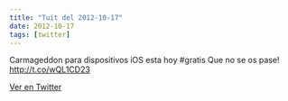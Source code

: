```yaml
---
title: "Tuit del 2012-10-17"
date: 2012-10-17
tags: [twitter]
---
```


Carmageddon para dispositivos iOS esta hoy #gratis Que no se os pase! http://t.co/wQL1CD23



[Ver en Twitter](https://twitter.com/i/web/status/258636503457087488)
